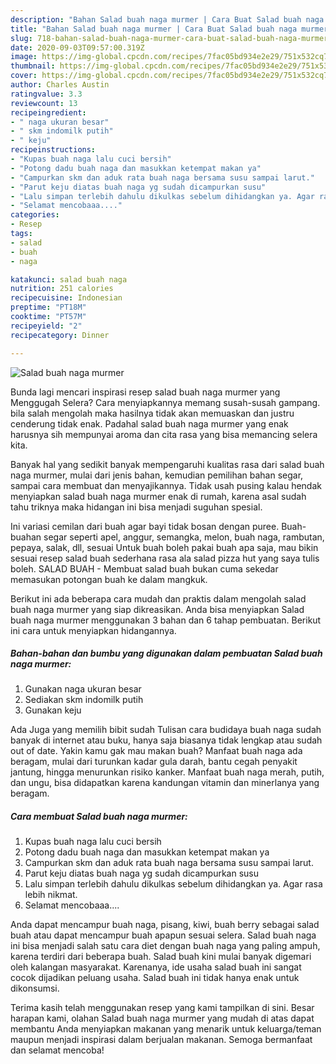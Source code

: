 ```yaml
---
description: "Bahan Salad buah naga murmer | Cara Buat Salad buah naga murmer Yang Lezat Sekali"
title: "Bahan Salad buah naga murmer | Cara Buat Salad buah naga murmer Yang Lezat Sekali"
slug: 718-bahan-salad-buah-naga-murmer-cara-buat-salad-buah-naga-murmer-yang-lezat-sekali
date: 2020-09-03T09:57:00.319Z
image: https://img-global.cpcdn.com/recipes/7fac05bd934e2e29/751x532cq70/salad-buah-naga-murmer-foto-resep-utama.jpg
thumbnail: https://img-global.cpcdn.com/recipes/7fac05bd934e2e29/751x532cq70/salad-buah-naga-murmer-foto-resep-utama.jpg
cover: https://img-global.cpcdn.com/recipes/7fac05bd934e2e29/751x532cq70/salad-buah-naga-murmer-foto-resep-utama.jpg
author: Charles Austin
ratingvalue: 3.3
reviewcount: 13
recipeingredient:
- " naga ukuran besar"
- " skm indomilk putih"
- " keju"
recipeinstructions:
- "Kupas buah naga lalu cuci bersih"
- "Potong dadu buah naga dan masukkan ketempat makan ya"
- "Campurkan skm dan aduk rata buah naga bersama susu sampai larut."
- "Parut keju diatas buah naga yg sudah dicampurkan susu"
- "Lalu simpan terlebih dahulu dikulkas sebelum dihidangkan ya. Agar rasa lebih nikmat."
- "Selamat mencobaaa...."
categories:
- Resep
tags:
- salad
- buah
- naga

katakunci: salad buah naga 
nutrition: 251 calories
recipecuisine: Indonesian
preptime: "PT18M"
cooktime: "PT57M"
recipeyield: "2"
recipecategory: Dinner

---
```



![Salad buah naga murmer](https://img-global.cpcdn.com/recipes/7fac05bd934e2e29/751x532cq70/salad-buah-naga-murmer-foto-resep-utama.jpg)

Bunda lagi mencari inspirasi resep salad buah naga murmer yang Menggugah Selera? Cara menyiapkannya memang susah-susah gampang. bila salah mengolah maka hasilnya tidak akan memuaskan dan justru cenderung tidak enak. Padahal salad buah naga murmer yang enak harusnya sih mempunyai aroma dan cita rasa yang bisa memancing selera kita.

Banyak hal yang sedikit banyak mempengaruhi kualitas rasa dari salad buah naga murmer, mulai dari jenis bahan, kemudian pemilihan bahan segar, sampai cara membuat dan menyajikannya. Tidak usah pusing kalau hendak menyiapkan salad buah naga murmer enak di rumah, karena asal sudah tahu triknya maka hidangan ini bisa menjadi suguhan spesial.

Ini variasi cemilan dari buah agar bayi tidak bosan dengan puree. Buah-buahan segar seperti apel, anggur, semangka, melon, buah naga, rambutan, pepaya, salak, dll, sesuai Untuk buah boleh pakai buah apa saja, mau bikin sesuai resep salad buah sederhana rasa ala salad pizza hut yang saya tulis boleh. SALAD BUAH - Membuat salad buah bukan cuma sekedar memasukan potongan buah ke dalam mangkuk.


Berikut ini ada beberapa cara mudah dan praktis dalam mengolah salad buah naga murmer yang siap dikreasikan. Anda bisa menyiapkan Salad buah naga murmer menggunakan 3 bahan dan 6 tahap pembuatan. Berikut ini cara untuk menyiapkan hidangannya.

<!--inarticleads1-->

##### Bahan-bahan dan bumbu yang digunakan dalam pembuatan Salad buah naga murmer:

1. Gunakan  naga ukuran besar
1. Sediakan  skm indomilk putih
1. Gunakan  keju


Ada Juga yang memilih bibit sudah Tulisan cara budidaya buah naga sudah banyak di internet atau buku, hanya saja biasanya tidak lengkap atau sudah out of date. Yakin kamu gak mau makan buah? Manfaat buah naga ada beragam, mulai dari turunkan kadar gula darah, bantu cegah penyakit jantung, hingga menurunkan risiko kanker. Manfaat buah naga merah, putih, dan ungu, bisa didapatkan karena kandungan vitamin dan minerlanya yang beragam. 

<!--inarticleads2-->

##### Cara membuat Salad buah naga murmer:

1. Kupas buah naga lalu cuci bersih
1. Potong dadu buah naga dan masukkan ketempat makan ya
1. Campurkan skm dan aduk rata buah naga bersama susu sampai larut.
1. Parut keju diatas buah naga yg sudah dicampurkan susu
1. Lalu simpan terlebih dahulu dikulkas sebelum dihidangkan ya. Agar rasa lebih nikmat.
1. Selamat mencobaaa....


Anda dapat mencampur buah naga, pisang, kiwi, buah berry sebagai salad buah atau dapat mencampur buah apapun sesuai selera. Salad buah naga ini bisa menjadi salah satu cara diet dengan buah naga yang paling ampuh, karena terdiri dari beberapa buah. Salad buah kini mulai banyak digemari oleh kalangan masyarakat. Karenanya, ide usaha salad buah ini sangat cocok dijadikan peluang usaha. Salad buah ini tidak hanya enak untuk dikonsumsi. 

Terima kasih telah menggunakan resep yang kami tampilkan di sini. Besar harapan kami, olahan Salad buah naga murmer yang mudah di atas dapat membantu Anda menyiapkan makanan yang menarik untuk keluarga/teman maupun menjadi inspirasi dalam berjualan makanan. Semoga bermanfaat dan selamat mencoba!

